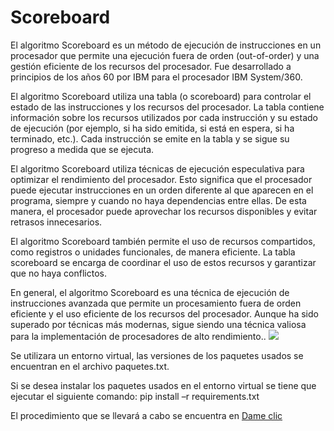 # Scoreboard
El algoritmo Scoreboard es un método de ejecución de instrucciones en un procesador que permite una ejecución fuera de orden (out-of-order) y una gestión eficiente de los recursos del procesador. Fue desarrollado a principios de los años 60 por IBM para el procesador IBM System/360.

El algoritmo Scoreboard utiliza una tabla (o scoreboard) para controlar el estado de las instrucciones y los recursos del procesador. La tabla contiene información sobre los recursos utilizados por cada instrucción y su estado de ejecución (por ejemplo, si ha sido emitida, si está en espera, si ha terminado, etc.). Cada instrucción se emite en la tabla y se sigue su progreso a medida que se ejecuta.

El algoritmo Scoreboard utiliza técnicas de ejecución especulativa para optimizar el rendimiento del procesador. Esto significa que el procesador puede ejecutar instrucciones en un orden diferente al que aparecen en el programa, siempre y cuando no haya dependencias entre ellas. De esta manera, el procesador puede aprovechar los recursos disponibles y evitar retrasos innecesarios.

El algoritmo Scoreboard también permite el uso de recursos compartidos, como registros o unidades funcionales, de manera eficiente. La tabla scoreboard se encarga de coordinar el uso de estos recursos y garantizar que no haya conflictos.

En general, el algoritmo Scoreboard es una técnica de ejecución de instrucciones avanzada que permite un procesamiento fuera de orden eficiente y el uso eficiente de los recursos del procesador. Aunque ha sido superado por técnicas más modernas, sigue siendo una técnica valiosa para la implementación de procesadores de alto rendimiento..
![](https://www.google.com/url?sa=i&url=https%3A%2F%2Fwww.slideserve.com%2Fdelilah-contreras%2Fescala-o-din-mica-algor-tmo-de-tomasulo&psig=AOvVaw0RQ8a6tv1f7ZFXV3RZU-lI&ust=1678320576129000&source=images&cd=vfe&ved=0CBAQjRxqFwoTCPC9_b-Fy_0CFQAAAAAdAAAAABAJ)


Se utilizara un entorno virtual, las versiones de los paquetes usados se encuentran en el archivo paquetes.txt.

Si se desea instalar los paquetes usados en el entorno virtual se tiene que ejecutar el siguiente comando: pip install –r requirements.txt

El procedimiento que se llevará a cabo se encuentra en [Dame clic](https://docs.google.com/presentation/d/1FGRxgkCjPfaJseg92u_BhZk9kdQfOzYM/edit?usp=share_link&ouid=102492709230345241811&rtpof=true&sd=true)
